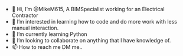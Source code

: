 - 👋 Hi, I’m @MikeM615, A BIMSpecialist working for an Electrical Contractor 
- 👀 I’m interested in learning how to code and do more work with less manual interaction. 
- 🌱 I’m currently learning Python
- 💞️ I’m looking to collaborate on anything that I have knowledge of.
- 📫 How to reach me DM me.. 

<!---
MikeM615/MikeM615 is a ✨ special ✨ repository because its `README.md` (this file) appears on your GitHub profile.
You can click the Preview link to take a look at your changes.
--->
